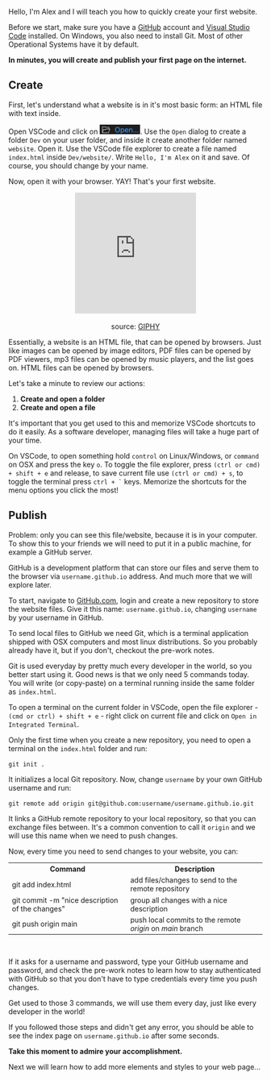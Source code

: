 Hello, I'm Alex and I will teach you how to quickly create your first website.

Before we start, make sure you have a [GitHub](https://github.com) account and [Visual Studio Code](https://code.visualstudio.com) installed. On Windows, you also need to install Git. Most of other Operational Systems have it by default.

**In minutes, you will create and publish your first page on the internet.**

## Create
First, let's understand what a website is in it's most basic form: an HTML file with text inside.

Open VSCode and click on <img src="open.png" alt="Open..." width="80"/>. Use the `Open` dialog to create a folder `Dev` on your user folder, and inside it create another folder named `website`. Open it. Use the VSCode file explorer to create a file named `index.html` inside `Dev/website/`. Write `Hello, I'm Alex` on it and save. Of course, you should change by your name.

Now, open it with your browser. YAY! That's your first website.

<center><iframe src="https://giphy.com/embed/75ZaxapnyMp2w" width="240" height="240" frameBorder="0" class="giphy-embed" allowFullScreen></iframe><p>source: <a href="https://giphy.com/gifs/75ZaxapnyMp2w">GIPHY</a></p></center>

Essentially, a website is an HTML file, that can be opened by browsers. Just like images can be opened by image editors, PDF files can be opened by PDF viewers, mp3 files can be opened by music players, and the list goes on. HTML files can be opened by browsers.

Let's take a minute to review our actions:

1. **Create and open a folder**
2. **Create and open a file**

It's important that you get used to this and memorize VSCode shortcuts to do it easily. As a software developer, managing files will take a huge part of your time.

On VSCode, to open something hold `control` on Linux/Windows, or `command` on OSX and press the key `o`. To toggle the file explorer, press `(ctrl or cmd) + shift + e` and release, to save current file use `(ctrl or cmd) + s`, to toggle the terminal press `` ctrl + ` `` keys. Memorize the shortcuts for the menu options you click the most!

## Publish
Problem: only you can see this file/website, because it is in your computer. To show this to your friends we will need to put it in a public machine, for example a GitHub server.

GitHub is a development platform that can store our files and serve them to the browser via `username.github.io` address. And much more that we will explore later.

To start, navigate to [GitHub.com](https://github.com), login and create a new repository to store the website files. Give it this name: `username.github.io`, changing `username` by your username in GitHub.

To send local files to GitHub we need Git, which is a terminal application shipped with OSX computers and most linux distributions. So you probably already have it, but if you don't, checkout the pre-work notes.

Git is used everyday by pretty much every developer in the world, so you better start using it. Good news is that we only need 5 commands today. You will write (or copy-paste) on a terminal running inside the same folder as `index.html`.

To open a terminal on the current folder in VSCode, open the file explorer - `(cmd or ctrl) + shift + e` - right click on current file and click on `Open in Integrated Terminal`.

Only the first time when you create a new repository, you need to open a terminal on the `index.html` folder and run:

```
git init .
```

It initializes a local Git repository. Now, change `username` by your own GitHub username and run:

```
git remote add origin git@github.com:username/username.github.io.git
```
It links a GitHub remote repository to your local repository, so that you can exchange files between. It's a common convention to call it `origin` and we will use this name when we need to push changes.

Now, every time you need to send changes to your website, you can:
<table>
    <tr>
        <th>Command</th>
        <th>Description</th>
    </tr>
    <tr>
        <td>git add index.html</td>
        <td>add files/changes to send to the remote repository</td>
    </tr>
    <tr>
        <td>git commit -m "nice description of the changes"</td>
        <td>group all changes with a nice description</td>
    </tr>
    <tr>
        <td>git push origin main</td>
        <td>push local commits to the remote <em>origin</em> on <em>main</em> branch</td>
    </tr>
</table>

<br>

If it asks for a username and password, type your GitHub username and password, and check the pre-work notes to learn how to stay authenticated with GitHub so that you don't have to type credentials every time you push changes.

Get used to those 3 commands, we will use them every day, just like every developer in the world!

If you followed those steps and didn't get any error, you should be able to see the index page on `username.github.io` after some seconds.

**Take this moment to admire your accomplishment.**

Next we will learn how to add more elements and styles to your web page...
